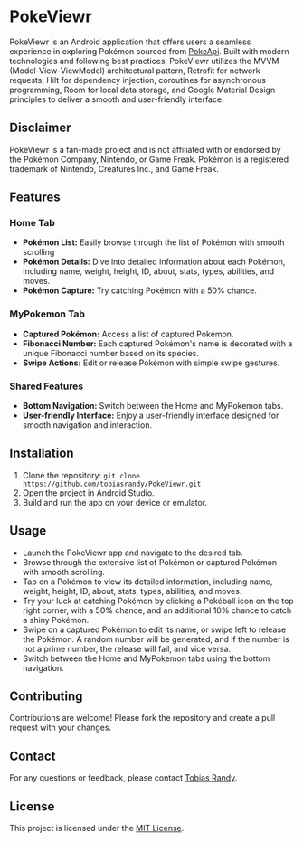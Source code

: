 # PokeViewr
PokeViewr is an Android application that offers users a seamless experience in exploring Pokémon sourced from [PokeApi](https://pokeapi.co/). Built with modern technologies and following best practices, PokeViewr utilizes the MVVM (Model-View-ViewModel) architectural pattern, Retrofit for network requests, Hilt for dependency injection, coroutines for asynchronous programming, Room for local data storage, and Google Material Design principles to deliver a smooth and user-friendly interface.

## Disclaimer
PokeViewr is a fan-made project and is not affiliated with or endorsed by the Pokémon Company, Nintendo, or Game Freak. Pokémon is a registered trademark of Nintendo, Creatures Inc., and Game Freak.

## Features

### Home Tab
- **Pokémon List:** Easily browse through the list of Pokémon with smooth scrolling
- **Pokémon Details:** Dive into detailed information about each Pokémon, including name, weight, height, ID, about, stats, types, abilities, and moves.
- **Pokémon Capture:** Try catching Pokémon with a 50% chance.

### MyPokemon Tab
- **Captured Pokémon:** Access a list of captured Pokémon.
- **Fibonacci Number:** Each captured Pokémon's name is decorated with a unique Fibonacci number based on its species.
- **Swipe Actions:** Edit or release Pokémon with simple swipe gestures.

### Shared Features
- **Bottom Navigation:**  Switch between the Home and MyPokemon tabs.
- **User-friendly Interface:** Enjoy a user-friendly interface designed for smooth navigation and interaction.

## Installation
1. Clone the repository: `git clone https://github.com/tobiasrandy/PokeViewr.git`
2. Open the project in Android Studio.
3. Build and run the app on your device or emulator.

## Usage
- Launch the PokeViewr app and navigate to the desired tab.
- Browse through the extensive list of Pokémon or captured Pokémon with smooth scrolling.
- Tap on a Pokémon to view its detailed information, including name, weight, height, ID, about, stats, types, abilities, and moves.
- Try your luck at catching Pokémon by clicking a Pokéball icon on the top right corner, with a 50% chance, and an additional 10% chance to catch a shiny Pokémon.
- Swipe on a captured Pokémon to edit its name, or swipe left to release the Pokémon. A random number will be generated, and if the number is not a prime number, the release will fail, and vice versa.
- Switch between the Home and MyPokemon tabs using the bottom navigation.

## Contributing
Contributions are welcome! Please fork the repository and create a pull request with your changes.

## Contact
For any questions or feedback, please contact [Tobias Randy](mailto:randyvarianchou@gmail.com).

## License
This project is licensed under the [MIT License](LICENSE).
